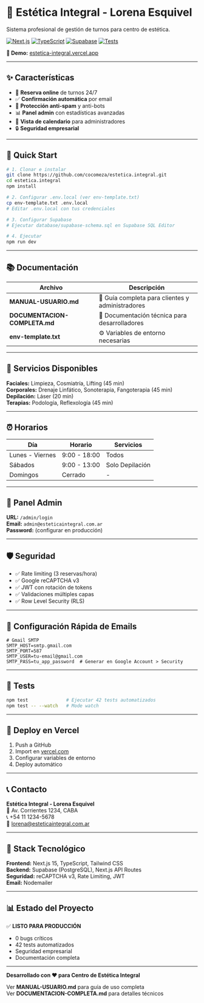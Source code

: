 # 🌸 Estética Integral - Lorena Esquivel

Sistema profesional de gestión de turnos para centro de estética.

[![Next.js](https://img.shields.io/badge/Next.js-15.5-black)](https://nextjs.org/)
[![TypeScript](https://img.shields.io/badge/TypeScript-5.x-blue)](https://www.typescriptlang.org/)
[![Supabase](https://img.shields.io/badge/Supabase-PostgreSQL-green)](https://supabase.com/)
[![Tests](https://img.shields.io/badge/Tests-42%20passing-brightgreen)]()

**🔗 Demo:** [estetica-integral.vercel.app](https://estetica-integral.vercel.app)

---

## ✨ Características

- 📅 **Reserva online** de turnos 24/7
- ✅ **Confirmación automática** por email
- 🤖 **Protección anti-spam** y anti-bots
- 📊 **Panel admin** con estadísticas avanzadas
- 📅 **Vista de calendario** para administradores
- 🔒 **Seguridad empresarial**

---

## 🚀 Quick Start

```bash
# 1. Clonar e instalar
git clone https://github.com/cocomeza/estetica.integral.git
cd estetica.integral
npm install

# 2. Configurar .env.local (ver env-template.txt)
cp env-template.txt .env.local
# Editar .env.local con tus credenciales

# 3. Configurar Supabase
# Ejecutar database/supabase-schema.sql en Supabase SQL Editor

# 4. Ejecutar
npm run dev
```

---

## 📚 Documentación

| Archivo | Descripción |
|---------|-------------|
| **MANUAL-USUARIO.md** | 📖 Guía completa para clientes y administradores |
| **DOCUMENTACION-COMPLETA.md** | 🔧 Documentación técnica para desarrolladores |
| **env-template.txt** | ⚙️ Variables de entorno necesarias |

---

## 🎨 Servicios Disponibles

**Faciales:** Limpieza, Cosmiatría, Lifting (45 min)  
**Corporales:** Drenaje Linfático, Sonoterapia, Fangoterapia (45 min)  
**Depilación:** Láser (20 min)  
**Terapias:** Podología, Reflexología (45 min)

---

## ⏰ Horarios

| Día | Horario | Servicios |
|-----|---------|-----------|
| Lunes - Viernes | 9:00 - 18:00 | Todos |
| Sábados | 9:00 - 13:00 | Solo Depilación |
| Domingos | Cerrado | - |

---

## 🔐 Panel Admin

**URL:** `/admin/login`  
**Email:** `admin@esteticaintegral.com.ar`  
**Password:** (configurar en producción)

---

## 🛡️ Seguridad

- ✅ Rate limiting (3 reservas/hora)
- ✅ Google reCAPTCHA v3
- ✅ JWT con rotación de tokens
- ✅ Validaciones múltiples capas
- ✅ Row Level Security (RLS)

---

## 📧 Configuración Rápida de Emails

```env
# Gmail SMTP
SMTP_HOST=smtp.gmail.com
SMTP_PORT=587
SMTP_USER=tu-email@gmail.com
SMTP_PASS=tu_app_password  # Generar en Google Account > Security
```

---

## 🧪 Tests

```bash
npm test              # Ejecutar 42 tests automatizados
npm test -- --watch   # Mode watch
```

---

## 🚀 Deploy en Vercel

1. Push a GitHub
2. Import en [vercel.com](https://vercel.com)
3. Configurar variables de entorno
4. Deploy automático

---

## 📞 Contacto

**Estética Integral - Lorena Esquivel**  
📍 Av. Corrientes 1234, CABA  
📞 +54 11 1234-5678  
📧 lorena@esteticaintegral.com.ar

---

## 🎯 Stack Tecnológico

**Frontend:** Next.js 15, TypeScript, Tailwind CSS  
**Backend:** Supabase (PostgreSQL), Next.js API Routes  
**Seguridad:** reCAPTCHA v3, Rate Limiting, JWT  
**Email:** Nodemailer

---

## 📊 Estado del Proyecto

✅ **LISTO PARA PRODUCCIÓN**

- 0 bugs críticos
- 42 tests automatizados
- Seguridad empresarial
- Documentación completa

---

**Desarrollado con ❤️ para Centro de Estética Integral**

Ver **MANUAL-USUARIO.md** para guía de uso completa  
Ver **DOCUMENTACION-COMPLETA.md** para detalles técnicos
